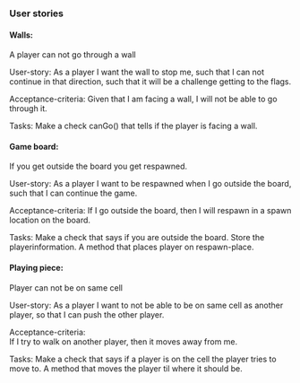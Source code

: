 ### User stories

#### Walls: 
A player can not go through a wall

User-story:
As a player I want the wall to stop me, such that I can not continue in that direction, such that it will be a challenge 
getting to the flags.

Acceptance-criteria: 
Given that I am facing a wall, I will not be able to go through it.

Tasks:
Make a check canGo() that tells if the player is facing a wall.


#### Game board:
If you get outside the board you get respawned.

User-story:
As a player I want to be respawned when I go outside the board, such that I can continue the game.

Acceptance-criteria: 
If I go outside the board, then I will respawn in a spawn location on the board.

Tasks:
Make a check that says if you are outside the board. Store the playerinformation. A method that places player on respawn-place.

#### Playing piece:
Player can not be on same cell

User-story:
As a player I want to not be able to be on same cell as another player, so that I can push the other player.

Acceptance-criteria:  
If I try to walk on another player, then it moves away from me.

Tasks:
Make a check that says if a player is on the cell the player tries to move to. A method that moves the player til 
where it should be.